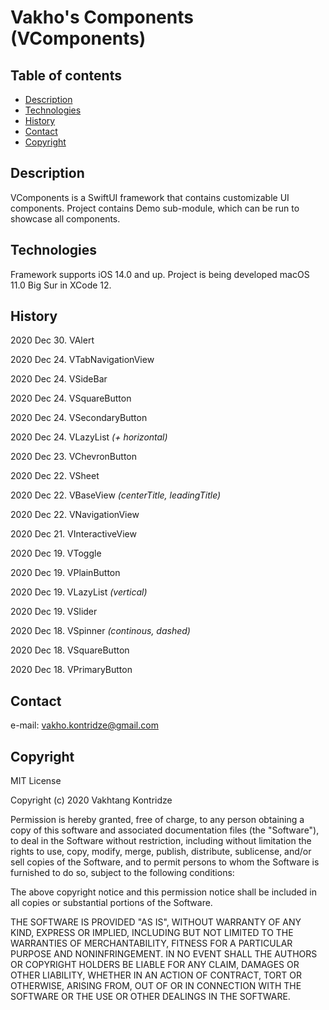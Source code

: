 # Vakho's Components (VComponents)

## Table of contents
- [Description](#description)
- [Technologies](#technologies)
- [History](#history)
- [Contact](#contact)
- [Copyright](#copyright)

## Description
VComponents is a SwiftUI framework that contains customizable UI components. Project contains Demo sub-module, which can be run to showcase all components.

## Technologies
Framework supports iOS 14.0 and up. Project is being developed macOS 11.0 Big Sur in XCode 12.

## History

2020 Dec 30. VAlert

2020 Dec 24. VTabNavigationView

2020 Dec 24. VSideBar

2020 Dec 24. VSquareButton

2020 Dec 24. VSecondaryButton

2020 Dec 24. VLazyList *(+ horizontal)*

2020 Dec 23. VChevronButton

2020 Dec 22. VSheet

2020 Dec 22. VBaseView *(centerTitle, leadingTitle)*

2020 Dec 22. VNavigationView

2020 Dec 21. VInteractiveView

2020 Dec 19. VToggle

2020 Dec 19. VPlainButton

2020 Dec 19. VLazyList *(vertical)*

2020 Dec 19. VSlider

2020 Dec 18. VSpinner *(continous, dashed)*

2020 Dec 18. VSquareButton

2020 Dec 18. VPrimaryButton

## Contact
e-mail: [vakho.kontridze@gmail.com](mailto:vakho.kontridze@gmail.com)

## Copyright
MIT License

Copyright (c) 2020 Vakhtang Kontridze

Permission is hereby granted, free of charge, to any person obtaining a copy
of this software and associated documentation files (the "Software"), to deal
in the Software without restriction, including without limitation the rights
to use, copy, modify, merge, publish, distribute, sublicense, and/or sell
copies of the Software, and to permit persons to whom the Software is
furnished to do so, subject to the following conditions:

The above copyright notice and this permission notice shall be included in all
copies or substantial portions of the Software.

THE SOFTWARE IS PROVIDED "AS IS", WITHOUT WARRANTY OF ANY KIND, EXPRESS OR
IMPLIED, INCLUDING BUT NOT LIMITED TO THE WARRANTIES OF MERCHANTABILITY,
FITNESS FOR A PARTICULAR PURPOSE AND NONINFRINGEMENT. IN NO EVENT SHALL THE
AUTHORS OR COPYRIGHT HOLDERS BE LIABLE FOR ANY CLAIM, DAMAGES OR OTHER
LIABILITY, WHETHER IN AN ACTION OF CONTRACT, TORT OR OTHERWISE, ARISING FROM,
OUT OF OR IN CONNECTION WITH THE SOFTWARE OR THE USE OR OTHER DEALINGS IN THE
SOFTWARE.
